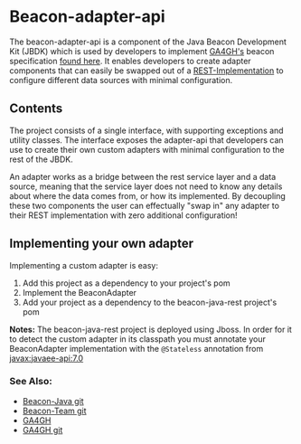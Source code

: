 # Beacon-adapter-api

The beacon-adapter-api is a component of the Java Beacon Development Kit (JBDK) which is used by developers to implement  [GA4GH's](http://genomicsandhealth.org/) beacon specification [found here](https://github.com/ga4gh/beacon-team). 
It enables developers to create adapter components that can easily be swapped out of a [REST-Implementation](https://github.com/mcupak/beacon-java/tree/develop/beacon-java-rest) to configure different data sources with minimal configuration.


## Contents
The project consists of a single interface, with supporting exceptions and utility classes. The interface exposes the adapter-api that developers can use to create their own custom adapters with minimal configuration to the rest of the JBDK.

An adapter works as a bridge between the rest service layer and a data source, meaning that the service layer does not need to know any details about where the data comes from, or how its implemented. By decoupling these two components the user can effectually "swap in" any adapter to their REST implementation with zero additional configuration! 


## Implementing your own adapter
Implementing a custom adapter is easy:

1. Add this project as a dependency to your project's pom
2. Implement the BeaconAdapter
3. Add your project as a dependency to the beacon-java-rest project's pom

**Notes:**
The beacon-java-rest project is deployed using Jboss. In order for it to detect the custom adapter in its classpath you must annotate your BeaconAdapter implementation with the `@Stateless` annotation from [javax:javaee-api:7.0](https://mvnrepository.com/artifact/javax/javaee-api/7.0)

### See Also:
- [Beacon-Java git](https://github.com/mcupak/beacon-java/)
- [Beacon-Team git](https://github.com/ga4gh/beacon-team)
- [GA4GH](http://genomicsandhealth.org)
- [GA4GH git](https://github.com/ga4gh)